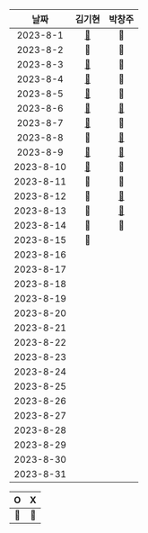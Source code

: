 |    날짜     | 김기현 | 박창주 |
|:---------:|:---:|:---:|
| 2023-8-1  |[🔵](https://github.com/KimKiHyun0206/Backend-Study/tree/main)|🔴|
| 2023-8-2  |🔴|🔴|
| 2023-8-3  |[🔵](https://github.com/KimKiHyun0206/Backend-Study/tree/main)|🔴|
| 2023-8-4  |[🔵](https://github.com/KimKiHyun0206/Fuecoco)|🔴|
| 2023-8-5  |[🔵](https://github.com/KimKiHyun0206/Backend-Study/tree/main)|🔴|
| 2023-8-6  |[🔵](https://github.com/KimKiHyun0206/Backend-Study/tree/main)|[🔵](https://github.com/ds4pae/Daily-Study)|
| 2023-8-7  |[🔵](https://kimkihyun0206.github.io/KiHyun0206.github.io/)|🔴|
| 2023-8-8  |🔴| [🔵](https://github.com/ds4pae/Daily-Study)|
| 2023-8-9  |[🔵](https://kimkihyun0206.github.io/KiHyun0206.github.io/)|[🔵](https://github.com/ds4pae/Daily-Study)|
| 2023-8-10 |[🔵](https://kimkihyun0206.github.io/KiHyun0206.github.io/)|🔴|
| 2023-8-11 |🔴|🔴|
| 2023-8-12 |🔴|[🔵](https://github.com/ds4pae/Daily-Study)|
| 2023-8-13 |🔴|[🔵](https://github.com/ds4pae/Daily-Study)|
| 2023-8-14 |🔵|🔴|
| 2023-8-15 |🔵|
| 2023-8-16 ||
| 2023-8-17 ||
| 2023-8-18 ||
| 2023-8-19 ||
| 2023-8-20 ||
| 2023-8-21 ||
| 2023-8-22 ||
| 2023-8-23 ||
| 2023-8-24 ||
| 2023-8-25 ||
| 2023-8-26 ||
| 2023-8-27 ||
| 2023-8-28 ||
| 2023-8-29 ||
| 2023-8-30 ||
| 2023-8-31 ||


|     O      | X |
|:-----------:|:----:|
|    🔵    |  🔴  |

